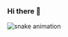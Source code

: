 ### Hi there 👋

<!--
**FabricioSilva-Dev/FabricioSilva-Dev** is a ✨ _special_ ✨ repository because its `README.md` (this file) appears on your GitHub profile.

Here are some ideas to get you started:

- 🔭 I’m currently working on ...
- 🌱 I’m currently learning ...
- 👯 I’m looking to collaborate on ...
- 🤔 I’m looking for help with ...
- 💬 Ask me about ...
- 📫 How to reach me: ...
- 😄 Pronouns: ...
- ⚡ Fun fact: ...
-->



![snake animation](https://github.com/FabricioSilva-Dev/Fabriciosilva-Dev/blob/output/github-contribution-grid-snake.svg)

